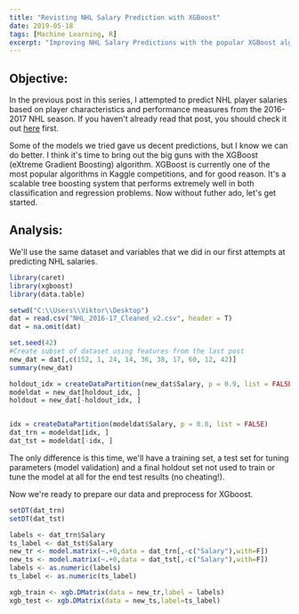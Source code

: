 ```yaml
---
title: "Revisting NHL Salary Prediction with XGBoost"
date: 2019-05-18
tags: [Machine Learning, R]
excerpt: "Improving NHL Salary Predictions with the popular XGBoost algorithm"
---
```


## Objective:

In the previous post in this series, I attempted to predict NHL player salaries based on player characteristics and performance measures from the 2016-2017 NHL season. If you haven't already read that post, you should check it out [here](https://viktorseregelyi.github.io/hockey/) first.

Some of the models we tried gave us decent predictions, but I know we can do better. I think it's time to bring out the big guns with the XGBoost (eXtreme Gradient Boosting) algorithm. XGBoost is currently one of the most popular algorithms in Kaggle competitions, and for good reason. It's a scalable tree boosting system that performs extremely well in both classification and regression problems. Now without futher ado, let's get started.

## Analysis:

We'll use the same dataset and variables that we did in our first attempts at predicting NHL salaries.

```r
library(caret)
library(xgboost)
library(data.table)

setwd("C:\\Users\\Viktor\\Desktop")
dat = read.csv("NHL_2016-17_Cleaned_v2.csv", header = T)
dat = na.omit(dat)

set.seed(42)
#Create subset of dataset using features from the last post
new_dat = dat[,c(152, 1, 24, 14, 36, 38, 17, 60, 12, 42)]
summary(new_dat)

holdout_idx = createDataPartition(new_dat$Salary, p = 0.9, list = FALSE)
modeldat = new_dat[holdout_idx, ]
holdout = new_dat[-holdout_idx, ]


idx = createDataPartition(modeldat$Salary, p = 0.8, list = FALSE)
dat_trn = modeldat[idx, ]
dat_tst = modeldat[-idx, ]
```
The only difference is this time, we'll have a training set, a test set for tuning parameters (model validation) and a final holdout set not used to train or tune the model at all for the end test results (no cheating!).

Now we're ready to prepare our data and preprocess for XGboost. 
```r
setDT(dat_trn)
setDT(dat_tst)

labels <- dat_trn$Salary
ts_label <- dat_tst$Salary
new_tr <- model.matrix(~.+0,data = dat_trn[,-c("Salary"),with=F])
new_ts <- model.matrix(~.+0,data = dat_tst[,-c("Salary"),with=F])
labels <- as.numeric(labels)
ts_label <- as.numeric(ts_label)

xgb_train <- xgb.DMatrix(data = new_tr,label = labels) 
xgb_test <- xgb.DMatrix(data = new_ts,label=ts_label)

```
